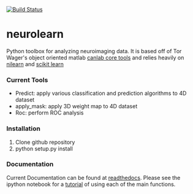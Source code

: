 [![Build Status](https://travis-ci.org/ljchang/neurolearn.png)](https://travis-ci.org/ljchang/neurolearn/)

neurolearn
==========
Python toolbox for analyzing neuroimaging data.  It is based off of Tor Wager's object oriented matlab <a href=http://wagerlab.colorado.edu/tools>canlab core tools</a> and relies heavily on <a href = http://nilearn.github.io>nilearn</a> and <a href=http://scikit-learn.org/stable/index.html>scikit learn</a>

<h3>Current Tools</h3>
<ul>
<li>Predict: apply various classification and prediction algorithms to 4D dataset</li>
<li>apply_mask: apply 3D weight map to 4D dataset</li>
<li>Roc: perform ROC analysis</li>
</ul>

<h3>Installation</h3>
<ol>
<li>Clone github repository</li>
<li>python setup.py install</li>
</ol>

<h3>Documentation</h3>
<p>
Current Documentation can be found at <a href=http://neurolearn.readthedocs.org/en/latest/>readthedocs</a>.  Please see the ipython notebook for a <a href=https://github.com/ljchang/neurolearn/blob/master/scripts/Chang_ML_fMRI_Tutorial.ipynb>tutorial</a> of using each of the main functions.
</p>
